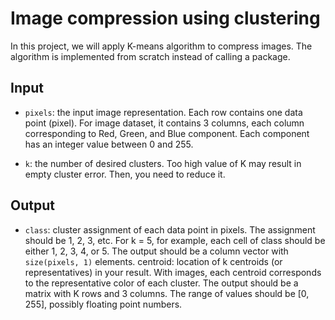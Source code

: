 # Image compression using clustering

In this project, we will apply K-means algorithm to compress images. The algorithm is implemented from scratch instead of calling a package.

## Input
- `pixels`: the input image representation. Each row contains one data point (pixel). For image dataset, it contains 3 columns, each column corresponding to Red, Green, and Blue component. Each component has
an integer value between 0 and 255.

- `k`: the number of desired clusters. Too high value of K may result in empty cluster error. Then, you need to reduce it.

## Output
- `class`: cluster assignment of each data point in pixels. The assignment should be 1, 2, 3, etc. For k = 5, for example, each cell of class should be either 1, 2, 3, 4, or 5. The output should be a column vector with `size(pixels, 1)` elements. centroid: location of k centroids (or representatives) in your result. With images, each centroid corresponds to the representative color of each cluster. The output should be a matrix with K rows and 3 columns. The range of values should be [0, 255], possibly floating point numbers.
